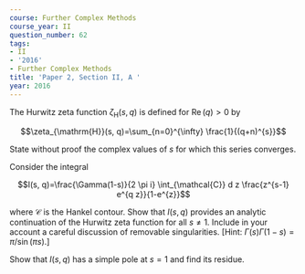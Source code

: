 ```yaml
---
course: Further Complex Methods
course_year: II
question_number: 62
tags:
- II
- '2016'
- Further Complex Methods
title: 'Paper 2, Section II, A '
year: 2016
---
```




The Hurwitz zeta function $\zeta_{\mathrm{H}}(s, q)$ is defined for $\operatorname{Re}(q)>0$ by

$$\zeta_{\mathrm{H}}(s, q)=\sum_{n=0}^{\infty} \frac{1}{(q+n)^{s}}$$

State without proof the complex values of $s$ for which this series converges.

Consider the integral

$$I(s, q)=\frac{\Gamma(1-s)}{2 \pi i} \int_{\mathcal{C}} d z \frac{z^{s-1} e^{q z}}{1-e^{z}}$$

where $\mathcal{C}$ is the Hankel contour. Show that $I(s, q)$ provides an analytic continuation of the Hurwitz zeta function for all $s \neq 1$. Include in your account a careful discussion of removable singularities. [Hint: $\Gamma(s) \Gamma(1-s)=\pi / \sin (\pi s)$.]

Show that $I(s, q)$ has a simple pole at $s=1$ and find its residue.